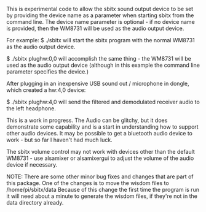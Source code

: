 This is experimental code to allow the sbitx sound output device to be set by providing the device name as a parameter when starting sbitx from the command line. The device name parameter is optional - if no device name is provided, then the WM8731 will be used as the audio output device.

For example:
$ ./sbitx
  will start the sbitx program with the normal WM8731 as the audio output device.

$ ./sbitx plughw:0,0
  will accomplish the same thing - the WM8731 will be used as the audio output device (although in this example the command line parameter specifies the device.)

After plugging in an inexpensive USB sound out / microphone in dongle, which created a hw:4,0 device:

$ ./sbitx plughw:4,0
  will send the filtered and demodulated receiver audio to the left headphone.

This is a work in progress. The Audio can be glitchy, but it does demonstrate some capability and is a start in understanding how to support other audio devices.
It may be possible to get a bluetooth audio device to work - but so far I haven't had much luck.

The sbitx volume control may not work with devices other than the default WM8731 - use alsamixer or alsamixergui to adjust the volume of the audio device if necessary.

NOTE: There are some other minor bug fixes and changes that are part of this package. One of the changes is to move the wisdom files to /home/pi/sbitx/data
Because of this change the first time the program is run it will need about a minute to generate the wisdom files, if they're not in the data directory already.
